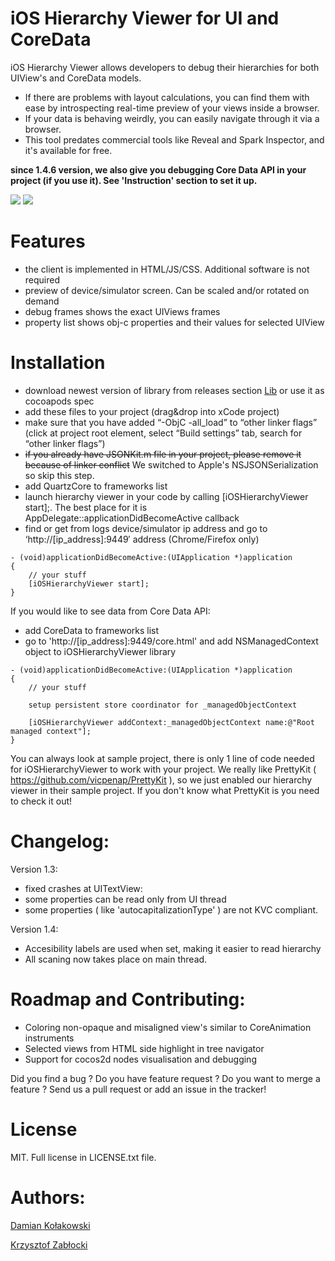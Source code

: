 iOS Hierarchy Viewer for UI and CoreData
====================

iOS Hierarchy Viewer allows developers to debug their hierarchies for both UIView's and CoreData models. 
- If there are problems with layout calculations, you can find them with ease by introspecting real-time preview of your views inside a browser.
- If your data is behaving weirdly, you can easily navigate through it via a browser.
- This tool predates commercial tools like Reveal and Spark Inspector, and it's available for free.

**since 1.4.6 version, we also give you debugging Core Data API in your project (if you use it). See 'Instruction' section to set it up.**

![](http://i.stack.imgur.com/ynqvG.png)
![](http://dl.dropbox.com/u/858551/core_data.png)

Features
====================

+ the client is implemented in HTML/JS/CSS. Additional software is not required
+ preview of device/simulator screen. Can be scaled and/or rotated on demand
+ debug frames shows the exact UIViews frames
+ property list shows obj-c properties and their values for selected UIView

Installation
====================

+ download newest version of library from releases section [Lib] or use it as cocoapods spec
+ add these files to your project (drag&drop into xCode project)
+ make sure that you have added “-ObjC -all_load” to “other linker flags” (click at project root element, select “Build settings” tab, search for “other linker flags”)
+ <del>if you already have JSONKit.m file in your project, please remove it because of linker conflict</del> We switched to Apple's NSJSONSerialization so skip this step.
+ add QuartzCore to frameworks list
+ launch hierarchy viewer in your code by calling [iOSHierarchyViewer start];. The best place for it is AppDelegate::applicationDidBecomeActive callback
+ find or get from logs device/simulator ip address and go to ‘http://[ip_address]:9449′ address (Chrome/Firefox only)

```objc
- (void)applicationDidBecomeActive:(UIApplication *)application
{
    // your stuff
    [iOSHierarchyViewer start];    
}
```

If you would like to see data from Core Data API:
+ add CoreData to frameworks list
+ go to 'http://[ip_address]:9449/core.html' and add NSManagedContext object to iOSHierarchyViewer library

```objc
- (void)applicationDidBecomeActive:(UIApplication *)application
{
    // your stuff
    
    setup persistent store coordinator for _managedObjectContext
    
    [iOSHierarchyViewer addContext:_managedObjectContext name:@"Root managed context"];    
}
```

You can always look at sample project, there is only 1 line of code needed for iOSHierarchyViewer to work with your project.
We really like PrettyKit ( https://github.com/vicpenap/PrettyKit ), so we just enabled our hierarchy viewer in their sample project. If you don't know what PrettyKit is you need to check it out!

Changelog:
====================

Version 1.3:
+ fixed crashes at UITextView:
+ some properties can be read only from UI thread
+ some properties ( like 'autocapitalizationType' ) are not KVC compliant.

Version 1.4:
+ Accesibility labels are used when set, making it easier to read hierarchy
+ All scaning now takes place on main thread.

Roadmap and Contributing:
====================
- Coloring non-opaque and misaligned view's similar to CoreAnimation instruments
- Selected views from HTML side highlight in tree navigator
- Support for cocos2d nodes visualisation and debugging

Did you find a bug ? Do you have feature request ? Do you want to merge a feature ?
Send us a pull request or add an issue in the tracker!

[LIB]: https://github.com/glock45/iOS-Hierarchy-Viewer/releases

License
====================
MIT. Full license in LICENSE.txt file.

Authors:
====================
[Damian Kołakowski](https://twitter.com/kolakowski)

[Krzysztof Zabłocki](http://twitter.com/merowing_)
